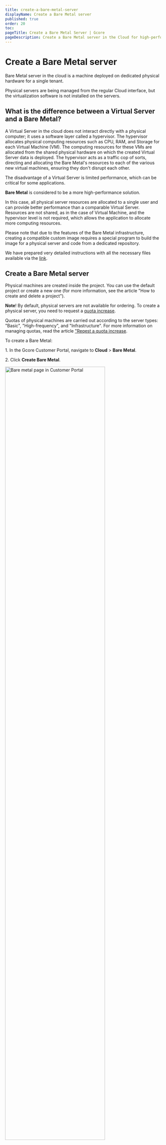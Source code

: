 ```yaml
---
title: create-a-bare-metal-server
displayName: Create a Bare Metal server
published: true
order: 20
toc:
pageTitle: Create a Bare Metal Server | Gcore
pageDescription: Create a Bare Metal server in the Cloud for high-performance computing. Customize configurations and connect via SSH.
---
```

# Create a Bare Metal server

Bare Metal server in the cloud is a machine deployed on dedicated physical hardware for a single tenant.

Physical servers are being managed from the regular Cloud interface, but the virtualization software is not installed on the servers.

## What is the difference between a Virtual Server and a Bare Metal?

A Virtual Server in the cloud does not interact directly with a physical computer; it uses a software layer called a hypervisor. The hypervisor allocates physical computing resources such as CPU, RAM, and Storage for each Virtual Machine (VM). The computing resources for these VMs are allocated from the shared physical hardware on which the created Virtual Server data is deployed. The hypervisor acts as a traffic cop of sorts, directing and allocating the Bare Metal's resources to each of the various new virtual machines, ensuring they don't disrupt each other.

The disadvantage of a Virtual Server is limited performance, which can be critical for some applications.

**Bare Metal** is considered to be a more high-performance solution.

In this case, all physical server resources are allocated to a single user and can provide better performance than a comparable Virtual Server. Resources are not shared, as in the case of Virtual Machine, and the hypervisor level is not required, which allows the application to allocate more computing resources.

Please note that due to the features of the Bare Metal infrastructure, creating a compatible custom image requires a special program to build the image for a physical server and code from a dedicated repository.

We have prepared very detailed instructions with all the necessary files available via the  <a href="https://github.com/G-Core/baremetal-dib-elements" target="_blank">link</a>.

## Create a Bare Metal server

Physical machines are created inside the project. You can use the default project or create a new one (for more information, see the article "How to create and delete a project").

<alert-element type="info" title="Info">
 
**Note**! By default, physical servers are not available for ordering. To create a physical server, you need to request a <a href="https://gcore.com/docs/cloud/getting-started/request-a-quota-increase" target="_blank">quota increase</a>.
 
</alert-element>

Quotas of physical machines are carried out according to the server types: "Basic", "High-frequency", and "Infrastructure". For more information on managing quotas, read the article <a href="https://gcore.com/docs/cloud/getting-started/request-a-quota-increase" target="_blank">"Reqest a quota increase</a>.

To create a Bare Metal:

1\. In the Gcore Customer Portal, navigate to **Cloud** > **Bare Metal**.

2\. Click **Create Bare Metal**.

<img src="https://assets.gcore.pro/docs/cloud/bare-metal-servers/create-a-bare-metal-server/bare-metal-page.png" alt="Bare metal page in Customer Portal" width="80%">

3\. Select the region.
    
4\.  Select the image to install. You can choose a system from the prepared templates or from custom images that you've previously uploaded. You can find more information about uploading the images in the article <a href="https://gcore.com/docs/cloud/images/upload-an-image-to-the-storage" target="_blank">"Upload an image to the storage"</a>. Consider that only prepared images can be used for Bare Metal servers.

<img src="https://assets.gcore.pro/docs/cloud/bare-metal-servers/create-a-bare-metal-server/select-image.png" alt="A menu with available OS images" width="80%">

5\.  Select the server type. Currently, "High-Frequency" and "Infrastructure" servers are available.

<img src="https://assets.gcore.pro/docs/cloud/bare-metal-servers/create-a-bare-metal-server/server-type.png" alt="A menu with available server types" width="80%">
    
6\.  Add network interfaces. You can create a public and private interface. 

Note that after creating a Bare Metal server, you won’t be able to attach an external network to it. Additionally, you can’t attach more than six networks to the server. 

If you select a public interface, you can also enable the Use reserved IP toggle and assign a <a href="https://gcore.com/docs/cloud/networking/ip-address/create-and-configure-a-reserved-ip-address" target="_blank">reserved IP address</a> to your Bare Metal. 

<img src="https://assets.gcore.pro/docs/cloud/bare-metal-servers/create-a-bare-metal-server/network-section-reserved-ip-highlighted.png" alt="A menu with available network settings and highlighed reserved ip toggle" width="80%">

If you select a **private** interface, configure a network and a subnetwork according to the following steps. 

<alert-element type="info" title="Info">

If you need both a public and private interface, disable the default gateway on the private network's subnetwork and assign a floating IP to the private interface. 

</alert-element>

<tabset-element>

### Configure a network 

If you previously <a href="https://gcore.com/docs/cloud/networking/create-and-manage-a-network" target="_blank">created networks</a>, select the needed network from the dropdown. To add a new network, click **Private network** radio button and configure the network as follows. 

1\. Enter the network name. 

2\. Ensure that the **Bare Metal network** toggle is enabled. This is required to connect Bare Metal servers to the network. 

3\. (Optional) Turn on the **Add tags** toggle to add metadata to the network. 

4\. Click **Create network**. 

<img src="https://assets.gcore.pro/docs/cloud/bare-metal-servers/create-a-bare-metal-server/create-network-dialog.png" alt="A menu with available network settings and highlighed reserved ip toggle" width="80%">

5\. (Optional) Enable IPv6 dual-stack to assign both IPv4 and IPv6 addresses for network interfaces. If the **Enable IPv6 dual-stack** toggle is not available, check the following settings: 

* **Public network**. Ensure that the region where you’re creating a Bare Metal supports IPv6.  

* **Private network**. If your Bare Metal server is only connected to a private network, you need to configure and add both IPv4 and IPv6 private subnets. 

If you don’t meet these prerequisites, the IPv6 dual-stack option won’t appear in the network settings. 

Note that to activate IPv6 dual-stack, you only need to configure a network interface. The subnetwork will be automatically selected. 

### Configure a subnetwork 

<alert-element type="info" title="Info">

If your Bare Metal server has several subnetworks, <a href="https://gcore.com/docs/cloud/networking/create-and-manage-a-subnetwork#set-up-the-default-gateway" target="_blank">ensure that only one subnetwork is routable</a>. Otherwise, there will be a conflict with the default gateway on the server, and you might not be able to connect to the Bare Metal. 

</alert-element>

If you previously <a href="https://gcore.com/docs/cloud/networking/create-and-manage-a-subnetwork" target="_blank">created subnetworks</a>, select the needed subnetwork from the dropdown. If you choose **Automatic**, the system will use one of the existing subnetworks, which has most available resources.   

To add a new subnetwork, click **Add a new subnetwork** and configure according to the following instructions: <a href="https://gcore.com/docs/cloud/networking/create-and-manage-a-subnetwork#create-a-subnetwork" target="_blank">Create a subnetwork</a>. 

</tabset-element>

7\. Add an SSH key or generate a new one for a remote connection to a server. For more information about adding a key, read the article <a href="https://gcore.com/docs/cloud/bare-metal-servers/connect-to-your-bare-metal-server-via-ssh" target="_blank">Connect to your Bare Metal via SSH</a>. You can connect via SSH to all machines except Windows servers.
    
<img src="https://assets.gcore.pro/docs/cloud/bare-metal-servers/create-a-bare-metal-server/ssh-keys.png" alt="A menu with ssh keys settings settings" width="80%"> 

If you select Windows OS, you should set a password for the Admin user. It can contain Latin letters (a-zA-Z), numbers (0-9) and special characters (!#$%&'()*+,-./:;<=>?@[]^_{|}~). Valid length is from 8 to 16 characters. You can connect to the Windows server <a href="https://gcore.com/docs/cloud/virtual-instances/connect/connect-to-your-instance-via-control-panel" target="_blank">from the Customer Portal</a> or from your computer using the RDP protocol.
    
<img style="font-size: 15px;" src="https://assets.gcore.pro/docs/cloud/bare-metal-servers/create-a-bare-metal-server/access.png" alt="A menu with access settings" width="80%">

8\. In **Additional options**, you can add metadata for processing by a `cloud-init` agent running on a Virtual Machine. To do it insert your script in the **User data** field.

<img style="font-size: 15px;" src="https://assets.gcore.pro/docs/cloud/bare-metal-servers/create-a-bare-metal-server/user-data.png" alt="A menu with user data settings" width="80%">

For example, you may insert a script that will allow connecting to a Linux server directly <a href="https://gcore.com/docs/cloud/virtual-instances/connect/connect-to-your-instance-via-control-panel" target="_blank">from the Customer Portal</a> or <a href="https://gcore.com/docs/cloud/bare-metal-servers/connect-to-your-bare-metal-server-via-ssh" target="_blank">via SSH</a> (this script is not needed to connect to a Windows server). Enter this code with the password chosen by you into the **User data** field:

```    
#cloud-config  
password: **your password**  
chpasswd: { expire: False }  
ssh_pwauth: True
```

Using the specified password you will be able to connect to the server. It is not necessary to specify the password explicitly, you can enter its hash (the same password, only in a converted form; the system will be able to read it, but for a person, it looks like a random set of symbols). Then, even if someone gets into the system, he or she won’t know the password — only the hash will be stored inside. And the system will open its doors only to the user who knows the password.
    
To generate a hash, you can use the Python script:

```    
#!/usr/bin/env python3  
\# based on [https://stackoverflow.com/a/17992126/117471](https://stackoverflow.com/a/17992126/117471)  
\# pip3 install passlib  
import sys  
from getpass import getpass  
from passlib.hash import sha512_crypt  
passwd = input() if not sys.stdin.isatty() else getpass()  
print(sha512_crypt.hash(passwd , rounds = 5000 ))
```

9\. Tags are key-value pairs that form the metadata of the machine description. Also, you can tag your server. To to do it, activate the **Tags** option, and set the necessary ones. 

<img src="https://assets.gcore.pro/docs/cloud/bare-metal-servers/create-a-bare-metal-server/tags.png" alt="A menu with tag settings" width="80%">
    
10\. If you want to create multiple Bare Metal machines with the same configuration, specify the number you want (the maximum is limited by your <a href="https://gcore.com/docs/cloud/getting-started/request-a-quota-increase" target="_blank">quotas</a>) and add names (only Latin characters, underscores, spaces, and dots are allowed). 

To complete the configuration, click **Create server**, and then the server will be deployed in the cloud.

<img src="https://assets.gcore.pro/docs/cloud/bare-metal-servers/create-a-bare-metal-server/servers-number.png" alt="A menu with option to choose a number of servers" width="80%">
    
## Limitations of Bare Metal servers

There are several important limitations for Bare Metal servers:

*   You can't add an external volume to the server
*   You can't change the volume configuration
*   It's not possible to add more than 6 networks to the server
*   Once a Bare Metal server is deployed, the private network interface can be attached or detached only manually via the OS.
